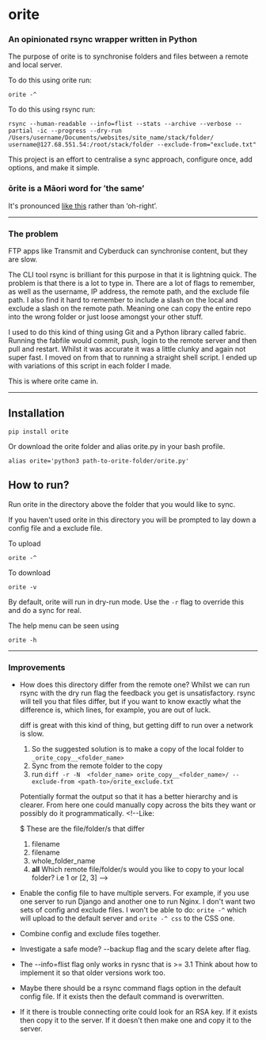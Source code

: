 # orite 
### An opinionated rsync wrapper written in Python

The purpose of orite is to synchronise folders and files between a remote and local server.

To do this using orite run:

    orite -^ 

To do this using rsync run:

    rsync --human-readable --info=flist --stats --archive --verbose --partial -ic --progress --dry-run /Users/username/Documents/websites/site_name/stack/folder/ username@127.68.551.54:/root/stack/folder --exclude-from="exclude.txt"

This project is an effort to centralise a sync approach, configure once, add options, and make it simple.


### ōrite is a Māori word for ʻthe same’
It's pronounced [like this](https://s3.amazonaws.com/media.tewhanake.maori.nz/dictionary/4802.mp3) rather than ‘oh-right’.

***

### The problem

FTP apps like Transmit and Cyberduck can synchronise content, but they are slow.

The CLI tool rsync is brilliant for this purpose in that it is lightning quick. The problem is that there is a lot to type in. There are a lot of flags to remember, as well as the username, IP address, the remote path, and the exclude file path. I also find it hard to remember to include a slash on the local and exclude a slash on the remote path. Meaning one can copy the entire repo into the wrong folder or just loose amongst your other stuff.

I used to do this kind of thing using Git and a Python library called fabric. Running the fabfile would commit, push, login to the remote server and then pull and restart. Whilst it was accurate it was a little clunky and again not super fast. I moved on from that to running a straight shell script. I ended up with variations of this script in each folder I made. 

This is where orite came in.

***

## Installation

    pip install orite

Or download the orite folder and alias orite.py in your bash profile.

    alias orite='python3 path-to-orite-folder/orite.py'


## How to run?
Run orite in the directory above the folder that you would like to sync.

If you haven't used orite in this directory you will be prompted to lay down a config file and a exclude file.

To upload

    orite -^ 

To download

    orite -v

By default, orite will run in dry-run mode. Use the `-r` flag to override this and do a sync for real.

The help menu can be seen using

    orite -h

***

### Improvements
* How does this directory differ from the remote one?
    Whilst we can run rsync with the dry run flag the feedback you get is unsatisfactory. rsync will tell you that files differ, but if you want to know exactly what the difference is, which lines, for example, you are out of luck.

    diff is great with this kind of thing, but getting diff to run over a network is slow.

    1. So the suggested solution is to make a copy of the local folder to `_orite_copy__<folder_name>`
    2. Sync from the remote folder to the copy
    3. run `diff -r -N  <folder_name> orite_copy__<folder_name>/ --exclude-from <path-to>/orite_exclude.txt`

    Potentially format the output so that it has a better hierarchy and is clearer.
    From here one could manually copy across the bits they want or possibly do it programmatically. <!--Like:

    $ These are the file/folder/s that differ
    1. filename 
    2. filename
    3. whole_folder_name 
    4. __all__
    Which remote file/folder/s  would you like to copy to your local folder? i.e 1 or [2, 3] -->

* Enable the config file to have multiple servers. For example, if you use one server to run Django and another one to run Nginx. I don't want two sets of config and exclude files. I won't be able to do: `orite -^` which will upload to the default server and `orite -^ css` to the CSS one.
* Combine config and exclude files together.
* Investigate a safe mode? --backup flag and the scary delete after flag.
* The --info=flist flag only works in rysnc that is >= 3.1 Think about how to implement it so that older versions work too.
* Maybe there should be a rsync command flags option in the default config file. If it exists then the default command is overwritten.
* If it there is trouble connecting orite could look for an RSA key. If it exists then copy it to the server. If it doesn't then make one and copy it to the server.
